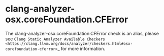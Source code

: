clang-analyzer-osx.coreFoundation.CFError
=========================================

The clang-analyzer-osx.coreFoundation.CFError check is an alias, please
see
`Clang Static Analyzer Available Checkers <https://clang.llvm.org/docs/analyzer/checkers.html#osx-corefoundation-cferror>`\_
for more information.

